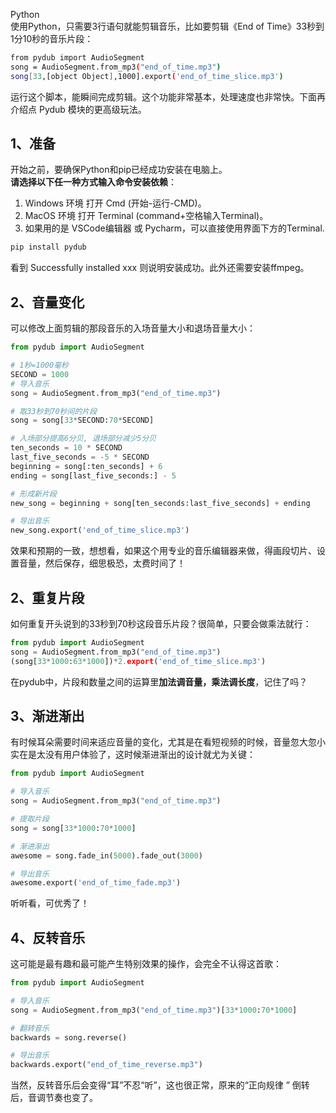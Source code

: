 Python<br />使用Python，只需要3行语句就能剪辑音乐，比如要剪辑《End of Time》33秒到1分10秒的音乐片段：
```bash
from pydub import AudioSegment
song = AudioSegment.from_mp3("end_of_time.mp3")
song[33,[object Object],1000].export('end_of_time_slice.mp3')
```
运行这个脚本，能瞬间完成剪辑。这个功能非常基本，处理速度也非常快。下面再介绍点 Pydub 模块的更高级玩法。
<a name="moRC7"></a>
## 1、准备
开始之前，要确保Python和pip已经成功安装在电脑上。<br />**请选择以下任一种方式输入命令安装依赖**：

1. Windows 环境 打开 Cmd (开始-运行-CMD)。
2. MacOS 环境 打开 Terminal (command+空格输入Terminal)。
3. 如果用的是 VSCode编辑器 或 Pycharm，可以直接使用界面下方的Terminal.
```bash
pip install pydub
```
看到 Successfully installed xxx 则说明安装成功。此外还需要安装ffmpeg。
<a name="Ih0bx"></a>
## 2、音量变化
可以修改上面剪辑的那段音乐的入场音量大小和退场音量大小：
```python
from pydub import AudioSegment

# 1秒=1000毫秒
SECOND = 1000
# 导入音乐
song = AudioSegment.from_mp3("end_of_time.mp3")

# 取33秒到70秒间的片段
song = song[33*SECOND:70*SECOND]

# 入场部分提高6分贝, 退场部分减少5分贝
ten_seconds = 10 * SECOND
last_five_seconds = -5 * SECOND
beginning = song[:ten_seconds] + 6
ending = song[last_five_seconds:] - 5

# 形成新片段
new_song = beginning + song[ten_seconds:last_five_seconds] + ending

# 导出音乐
new_song.export('end_of_time_slice.mp3')
```
效果和预期的一致，想想看，如果这个用专业的音乐编辑器来做，得画段切片、设置音量，然后保存，细思极恐，太费时间了！
<a name="FHemi"></a>
## 2、重复片段
如何重复开头说到的33秒到70秒这段音乐片段？很简单，只要会做乘法就行：
```python
from pydub import AudioSegment
song = AudioSegment.from_mp3("end_of_time.mp3")
(song[33*1000:63*1000])*2.export('end_of_time_slice.mp3')
```
在pydub中，片段和数量之间的运算里**加法调音量，乘法调长度**，记住了吗？
<a name="FTTik"></a>
## 3、渐进渐出
有时候耳朵需要时间来适应音量的变化，尤其是在看短视频的时候，音量忽大忽小实在是太没有用户体验了，这时候渐进渐出的设计就尤为关键：
```python
from pydub import AudioSegment

# 导入音乐
song = AudioSegment.from_mp3("end_of_time.mp3")

# 提取片段
song = song[33*1000:70*1000]

# 渐进渐出
awesome = song.fade_in(5000).fade_out(3000)

# 导出音乐
awesome.export('end_of_time_fade.mp3')
```
听听看，可优秀了！
<a name="umaMC"></a>
## 4、反转音乐
这可能是最有趣和最可能产生特别效果的操作，会完全不认得这首歌：
```python
from pydub import AudioSegment

# 导入音乐
song = AudioSegment.from_mp3("end_of_time.mp3")[33*1000:70*1000]

# 翻转音乐
backwards = song.reverse()

# 导出音乐
backwards.export("end_of_time_reverse.mp3")
```
当然，反转音乐后会变得“耳”不忍“听”，这也很正常，原来的“正向规律 ” 倒转后，音调节奏也变了。
